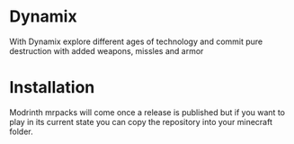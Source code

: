 # Dynamix
With Dynamix explore different ages of technology and commit pure destruction with added weapons, missles and armor

# Installation
Modrinth mrpacks will come once a release is published but if you want to play in its current state you can copy the repository into your minecraft folder.
